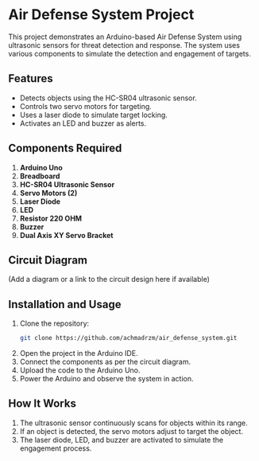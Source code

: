 # Air Defense System Project

This project demonstrates an Arduino-based Air Defense System using ultrasonic sensors for threat detection and response. The system uses various components to simulate the detection and engagement of targets.

## Features
- Detects objects using the HC-SR04 ultrasonic sensor.
- Controls two servo motors for targeting.
- Uses a laser diode to simulate target locking.
- Activates an LED and buzzer as alerts.

## Components Required
1. **Arduino Uno**
2. **Breadboard**  
3. **HC-SR04 Ultrasonic Sensor**  
4. **Servo Motors (2)**  
5. **Laser Diode**  
6. **LED**  
7. **Resistor 220 OHM**  
8. **Buzzer**
9. **Dual Axis XY Servo Bracket**

## Circuit Diagram
(Add a diagram or a link to the circuit design here if available)

## Installation and Usage
1. Clone the repository:
   ```bash
   git clone https://github.com/achmadrzm/air_defense_system.git
2. Open the project in the Arduino IDE.
3. Connect the components as per the circuit diagram.
4. Upload the code to the Arduino Uno.
5. Power the Arduino and observe the system in action.

## How It Works
1. The ultrasonic sensor continuously scans for objects within its range.
2. If an object is detected, the servo motors adjust to target the object.
3. The laser diode, LED, and buzzer are activated to simulate the engagement process.
